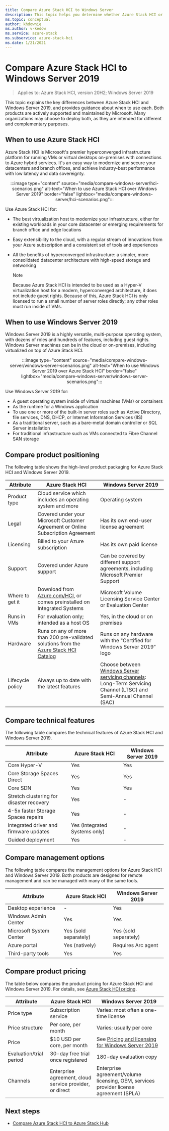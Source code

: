 ```yaml
---
title: Compare Azure Stack HCI to Windows Server
description: This topic helps you determine whether Azure Stack HCI or Windows Server is right for your organization.
ms.topic: conceptual
author: khdownie
ms.author: v-kedow
ms.service: azure-stack
ms.subservice: azure-stack-hci
ms.date: 1/21/2021
---
```


# Compare Azure Stack HCI to Windows Server 2019

> Applies to: Azure Stack HCI, version 20H2; Windows Server 2019

This topic explains the key differences between Azure Stack HCI and Windows Server 2019, and provides guidance about when to use each. Both products are actively supported and maintained by Microsoft. Many organizations may choose to deploy both, as they are intended for different and complementary purposes.

## When to use Azure Stack HCI

Azure Stack HCI is Microsoft's premier hyperconverged infrastructure platform for running VMs or virtual desktops on-premises with connections to Azure hybrid services. It's an easy way to modernize and secure your datacenters and branch offices, and achieve industry-best performance with low latency and data sovereignty.

<center>

:::image type="content" source="media/compare-windows-server/hci-scenarios.png" alt-text="When to use Azure Stack HCI over Windows Server 2019" border="false" lightbox="media/compare-windows-server/hci-scenarios.png":::

</center>

Use Azure Stack HCI for:

- The best virtualization host to modernize your infrastructure, either for existing workloads in your core datacenter or emerging requirements for branch office and edge locations
- Easy extensibility to the cloud, with a regular stream of innovations from your Azure subscription and a consistent set of tools and experiences
- All the benefits of hyperconverged infrastructure: a simpler, more consolidated datacenter architecture with high-speed storage and networking

  >[!NOTE]
  >Because Azure Stack HCI is intended to be used as a Hyper-V virtualization host for a modern, hyperconverged architecture, it does not include guest rights. Because of this, Azure Stack HCI is only licensed to run a small number of server roles directly; any other roles must run inside of VMs.

## When to use Windows Server 2019

Windows Server 2019 is a highly versatile, multi-purpose operating system, with dozens of roles and hundreds of features, including guest rights. Windows Server machines can be in the cloud or on-premises, including virtualized on top of Azure Stack HCI.

<center>

:::image type="content" source="media/compare-windows-server/windows-server-scenarios.png" alt-text="When to use Windows Server 2019 over Azure Stack HCI" border="false" lightbox="media/compare-windows-server/windows-server-scenarios.png":::

</center>

Use Windows Server 2019 for:

- A guest operating system inside of virtual machines (VMs) or containers
- As the runtime for a Windows application
- To use one or more of the built-in server roles such as Active Directory, file services, DNS, DHCP, or Internet Information Services (IIS)
- As a traditional server, such as a bare-metal domain controller or SQL Server installation
- For traditional infrastructure such as VMs connected to Fibre Channel SAN storage

## Compare product positioning

The following table shows the high-level product packaging for Azure Stack HCI and Windows Server 2019.

| **Attribute**    | **Azure Stack HCI** | **Windows Server 2019** |
| ---------------- | ------------------- | ----------------------- |
| Product type     | Cloud service which includes an operating system and more | Operating system |
| Legal            | Covered under your Microsoft Customer Agreement or Online Subscription Agreement | Has its own end-user license agreement |
| Licensing        | Billed to your Azure subscription | Has its own paid license |
| Support          | Covered under Azure support | Can be covered by different support agreements, including Microsoft Premier Support |
| Where to get it  | Download from [Azure.com/HCI](https://azure.com/hci), or comes preinstalled on Integrated Systems | Microsoft Volume Licensing Service Center or Evaluation Center |
| Runs in VMs      | For evaluation only; intended as a host OS | Yes, in the cloud or on premises |
| Hardware         | Runs on any of more than 200 pre-validated solutions from the [Azure Stack HCI Catalog](https://hcicatalog.azurewebsites.net) | Runs on any hardware with the "Certified for Windows Server 2019" logo |
| Lifecycle policy | Always up to date with the latest features | Choose between [Windows Server servicing channels](/windows-server/get-started-19/servicing-channels-19): Long-Term Servicing Channel (LTSC) and Semi-Annual Channel (SAC) |

## Compare technical features

The following table compares the technical features of Azure Stack HCI and Windows Server 2019.

| **Attribute** | **Azure Stack HCI** | **Windows Server 2019** |
| ------------- | ------------------- | ----------------------- |
| Core Hyper-V | Yes | Yes |
| Core Storage Spaces Direct | Yes | Yes |
| Core SDN | Yes | Yes |
| Stretch clustering for disaster recovery | Yes | - |
| 4-5x faster Storage Spaces repairs | Yes | - |
| Integrated driver and firmware updates | Yes (Integrated Systems only) | - |
| Guided deployment | Yes | - |

## Compare management options

The following table compares the management options for Azure Stack HCI and Windows Server 2019. Both products are designed for remote management and can be managed with many of the same tools.

| **Attribute** | **Azure Stack HCI** | **Windows Server 2019** |
| ------------- | ------------------- | ----------------------- |
| Desktop experience | - | Yes |
| Windows Admin Center | Yes | Yes |
| Microsoft System Center | Yes (sold separately) | Yes (sold separately) |
| Azure portal | Yes (natively) | Requires Arc agent |
| Third-party tools | Yes | Yes |

## Compare product pricing

The table below compares the product pricing for Azure Stack HCI and Windows Server 2019. For details, see [Azure Stack HCI pricing](https://azure.microsoft.com/pricing/details/azure-stack/hci/).

| **Attribute** | **Azure Stack HCI** | **Windows Server 2019** |
| ------------- | ------------------- | ----------------------- |
| Price type | Subscription service | Varies: most often a one-time license |
| Price structure | Per core, per month | Varies: usually per core |
| Price | $10 USD per core, per month | See [Pricing and licensing for Windows Server 2019](/windows-server/pricing) |
| Evaluation/trial period | 30-day free trial once registered | 180-day evaluation copy |
| Channels | Enterprise agreement, cloud service provider, or direct | Enterprise agreement/volume licensing, OEM, services provider license agreement (SPLA) |

## Next steps

- [Compare Azure Stack HCI to Azure Stack Hub](compare-azure-stack-hub.md)
